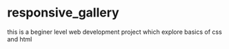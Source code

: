 # responsive_gallery
this is a beginer level web development project which explore basics of css and html
